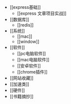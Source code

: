 - [[express基础]]
	- [[express 文章项目实战]]
- [[数据库]]
	- [[redis]]
- [[系统]]
	- [[mac]]
	- [[window]]
- [[软件]]
	- [[pc电脑软件]]
	- [[mac电脑软件]]
	- [[安卓软件]]
	- [[chrome插件]]
- [[网站收藏]]
- [[加速类]]
- [[硬件]]
- [[书籍摘抄]]